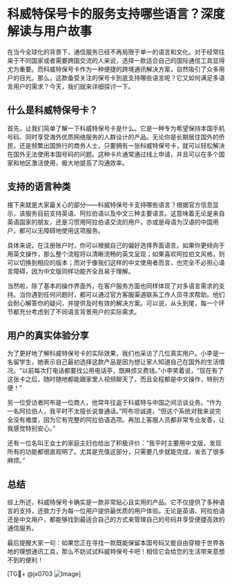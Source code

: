 # 科威特保号卡的服务支持哪些语言？深度解读与用户故事

在当今全球化的背景下，通信服务已经不再局限于单一的语言和文化。对于经常往来于不同国家或者需要跨国交流的人来说，选择一款适合自己的国际通信工具显得尤为重要。而科威特保号卡作为一种便捷的跨境通讯解决方案，自然吸引了众多用户的目光。那么，这款备受关注的保号卡到底支持哪些语言呢？它又如何满足多语言用户的需求？今天，我们就来详细探讨一下。

## 什么是科威特保号卡？

首先，让我们简单了解一下科威特保号卡是什么。它是一种专为希望保持本国手机号码、同时享受海外优质网络服务的人群设计的产品。无论你是长期居住国外的侨民，还是频繁出国旅行的商务人士，只要拥有一张科威特保号卡，就可以轻松解决在国外无法使用本国号码的问题。这种卡片通常通过线上申请，并且可以在多个国家和地区激活使用，极大地提高了沟通效率。

## 支持的语言种类

接下来就是大家最关心的部分——科威特保号卡支持哪些语言？根据官方信息显示，该服务目前支持英语、阿拉伯语以及中文三种主要语言。这意味着无论是来自英语国家的朋友，还是习惯用阿拉伯语交流的用户，亦或是母语为汉语的中国用户，都可以无障碍地使用这项服务。

具体来说，在注册账户时，你可以根据自己的偏好选择界面语言。如果你更倾向于用英文操作，那么整个流程将以清晰流畅的英文呈现；如果喜欢阿拉伯文风格，则可以切换到相应的版本；而对于像我们这样的中文使用者而言，也完全不必担心语言障碍，因为中文版同样功能齐全且易于理解。

当然啦，除了基本的操作界面外，在客户服务方面也同样体现了对多语言需求的支持。当你遇到任何问题时，都可以通过官方客服渠道联系工作人员寻求帮助。他们会耐心解答你的疑问，并提供及时有效的解决方案。可以说，从头到尾，每一个环节都充分考虑到了不同语言背景用户的实际需求。

## 用户的真实体验分享

为了更好地了解科威特保号卡的实际效果，我们也采访了几位真实用户。小李是一名留学生，她表示自己最初选择这款产品是因为想让家人知道自己在国外的生活情况。“以前每次打电话都要找公用电话亭，既麻烦又费钱。”小李笑着说，“现在有了这张卡之后，随时随地都能跟家里人视频聊天了，而且全程都是中文操作，特别方便！”

另一位受访者阿布是一位商人，他常年往返于科威特与中国之间洽谈业务。“作为一名阿拉伯人，我平时不太擅长说普通话。”阿布坦诚道，“但这个系统对我来说完全没有难度，因为它有完整的阿拉伯语选项。再加上客服人员都非常专业友善，让我感觉特别安心。”

还有一位名叫王女士的家庭主妇也给出了积极评价：“我平时主要用中文版，发现所有的功能都很直观明了。尤其是充值这部分，只需要几步就能完成，省去了很多麻烦。”

## 总结

综上所述，科威特保号卡确实是一款非常贴心且实用的产品。它不仅提供了多种语言的支持，还致力于为每一位用户提供最优质的用户体验。无论是英语、阿拉伯语还是中文用户，都能够找到最适合自己的方式来管理自己的号码并享受便捷高效的通信服务。

最后提醒大家一句：如果您正在寻找一款既能保留本国号码又能自由穿梭于世界各地的理想通讯工具，那么不妨试试科威特保号卡吧！相信它会给您的生活带来意想不到的便利！

[TG💪+ @jx0703 ![Image](https://github.com/user-attachments/assets/dbca1d08-cadb-493c-b0ec-ad6f7a83f270)]